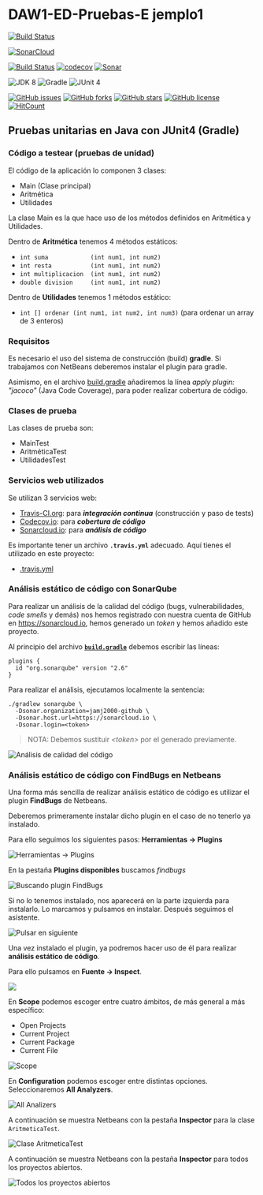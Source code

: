 # DAW1-ED-Pruebas-E jemplo1


[![Build Status](https://travis-ci.org/GlPrieto/DAW1-ED-Pruebas-Ejemplo1.svg?branch=master)](https://travis-ci.org/GlPrieto/DAW1-ED-Pruebas-Ejemplo1)



[![SonarCloud](https://sonarcloud.io/images/project_badges/sonarcloud-white.svg)](https://sonarcloud.io)

[![Build Status](https://travis-ci.org/jamj2000/DAW1-ED-Pruebas-Ejemplo1.svg?branch=master)](https://travis-ci.org/jamj2000/DAW1-ED-Pruebas-Ejemplo1)
[![codecov](https://codecov.io/gh/jamj2000/DAW1-ED-Pruebas-Ejemplo1/branch/master/graph/badge.svg)](https://codecov.io/gh/jamj2000/DAW1-ED-Pruebas-Ejemplo1)
[![Sonar](https://sonarcloud.io/api/project_badges/measure?project=miapp&metric=alert_status)](https://sonarcloud.io/organizations/jamj2000-github/projects)


![JDK 8](https://img.shields.io/badge/JDK-8-blue.svg)
![Gradle](https://img.shields.io/badge/gradle-2-blue.svg)
![JUnit 4](https://img.shields.io/badge/JUnit-4-blue.svg)

[![GitHub issues](https://img.shields.io/github/issues/jamj2000/DAW1-ED-Pruebas-Ejemplo1.svg)](https://github.com/jamj2000/DAW1-ED-Pruebas-Ejemplo1/issues) 
[![GitHub forks](https://img.shields.io/github/forks/jamj2000/DAW1-ED-Pruebas-Ejemplo1.svg)](https://github.com/jamj2000/DAW1-ED-Pruebas-Ejemplo1/network)
[![GitHub stars](https://img.shields.io/github/stars/jamj2000/DAW1-ED-Pruebas-Ejemplo1.svg)](https://github.com/jamj2000/DAW1-ED-Pruebas-Ejemplo1/stargazers)
[![GitHub license](https://img.shields.io/github/license/jamj2000/DAW1-ED-Pruebas-Ejemplo1.svg)](https://github.com/jamj2000/DAW1-ED-Pruebas-Ejemplo1/blob/master/LICENSE)
[![HitCount](http://hits.dwyl.com/jamj2000/DAW1-ED-Pruebas-Ejemplo1.svg)](http://hits.dwyl.com/jamj2000/DAW1-ED-Pruebas-Ejemplo1)



## Pruebas unitarias en **Java** con **JUnit4** (Gradle)

### Código a testear (pruebas de unidad)

El código de la aplicación lo componen 3 clases:

- Main  (Clase principal)
- Aritmética
- Utilidades

La clase Main es la que hace uso de los métodos definidos en Aritmética y Utilidades.

Dentro de **Aritmética** tenemos 4 métodos estáticos:
- `int suma            (int num1, int num2)`
- `int resta           (int num1, int num2)`
- `int multiplicacion  (int num1, int num2)`
- `double division     (int num1, int num2)`
 
Dentro de **Utilidades** tenemos 1 métodos estático:
- `int [] ordenar (int num1, int num2, int num3)`  (para ordenar un array de 3 enteros)


### Requisitos

Es necesario el uso del sistema de construcción (build) **gradle**. Si trabajamos con NetBeans deberemos instalar el plugin para gradle. 

Asimismo, en el archivo [build.gradle](build.gradle) añadiremos la línea *apply plugin: "jacoco"* (Java Code Coverage), para poder realizar cobertura de código.


### Clases de prueba

Las clases de prueba son:

- MainTest
- AritméticaTest
- UtilidadesTest


### Servicios web utilizados

Se utilizan 3 servicios web:

- [Travis-CI.org](https://travis-ci.org/jamj2000/DAW1-ED-Pruebas-Ejemplo1): para ***integración continua*** (construcción y paso de tests)
- [Codecov.io](https://codecov.io/gh/jamj2000/DAW1-ED-Pruebas-Ejemplo1): para ***cobertura de código***
- [Sonarcloud.io](https://sonarcloud.io/organizations/jamj2000-github/projects): para ***análisis de código***

Es importante tener un archivo **`.travis.yml`** adecuado. Aquí tienes el utilizado en este proyecto:

- [.travis.yml](.travis.yml)

### Análisis estático de código con SonarQube

Para realizar un análisis de la calidad del código (bugs, vulnerabilidades, *code smells* y demás) nos hemos registrado con nuestra cuenta de GitHub en https://sonarcloud.io, hemos generado un *token* y hemos añadido este proyecto. 

Al principio del archivo [**`build.gradle`**](build.gradle) debemos escribir las líneas:

```
plugins {
  id "org.sonarqube" version "2.6"
}
```
Para realizar el análisis, ejecutamos localmente la sentencia:

```
./gradlew sonarqube \
  -Dsonar.organization=jamj2000-github \
  -Dsonar.host.url=https://sonarcloud.io \
  -Dsonar.login=<token>
```
> NOTA: Debemos sustituir *\<token\>* por el generado previamente.

![Análisis de calidad del código](img/sonarqube-sonarcloud.png)


### Análisis estático de código con FindBugs en Netbeans

Una forma más sencilla de realizar análisis estático de código es utilizar el plugin **FindBugs** de Netbeans.

Deberemos primeramente instalar dicho plugin en el caso de no tenerlo ya instalado.

Para ello seguimos los siguientes pasos: **Herramientas -> Plugins**

![Herramientas -> Plugins](img/findbugs1.png)

En la pestaña **Plugins disponibles** buscamos *findbugs*

![Buscando plugin FindBugs](img/findbugs2.png)

Si no lo tenemos instalado, nos aparecerá en la parte izquierda para instalarlo. Lo marcamos y pulsamos en instalar. Después seguimos el asistente.

![Pulsar en siguiente](img/findbugs3.png)

Una vez instalado el plugin, ya podremos hacer uso de él para realizar **análisis estático de código**.

Para ello pulsamos en **Fuente -> Inspect**.

![](img/inspect1.0.png)

En **Scope** podemos escoger entre cuatro ámbitos, de más general a más específico:

- Open Projects
- Current Project
- Current Package
- Current File

![Scope](img/inspect1.1.png)

En **Configuration** podemos escoger entre distintas opciones. Seleccionaremos **All Analyzers**.

![All Analizers](img/inspect1.2.png)

A continuación se muestra Netbeans con la pestaña **Inspector** para la clase `AritmeticaTest`.

![Clase AritmeticaTest](img/inspect2.png)

A continuación se muestra Netbeans con la pestaña **Inspector** para todos los proyectos abiertos.

![Todos los proyectos abiertos](img/inspect3.png)






